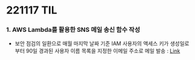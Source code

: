 # 221117 TIL
### 1. AWS Lambda를 활용한 SNS 메일 송신 함수 작성
* 보안 점검의 일환으로 매월 마지막 날짜 기준 IAM 사용자의 액세스 키가 생성일로부터 90일 경과된 사용자 이름 목록을 지정한 이메일 주소로 메일 발송 : [Link](https://www.devops-eljoe.com/cf6de1b0-c8db-49d2-a8b0-7808d16d74e3)